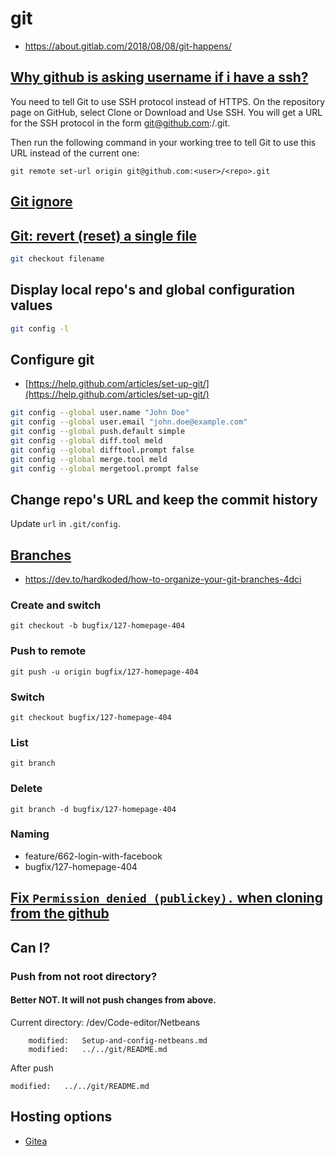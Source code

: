 # git

* https://about.gitlab.com/2018/08/08/git-happens/

## [Why github is asking username if i have a ssh?](https://stackoverflow.com/a/46337804)

You need to tell Git to use SSH protocol instead of HTTPS. On the repository page on GitHub, select Clone or Download and Use SSH. You will get a URL for the SSH protocol in the form git@github.com:<user>/<repo>.git.

Then run the following command in your working tree to tell Git to use this URL instead of the current one:

`git remote set-url origin git@github.com:<user>/<repo>.git`


## [Git ignore](Git-ignore)

## [Git: revert (reset) a single file](https://www.norbauer.com/rails-consulting/notes/git-revert-reset-a-single-file)

```bash
git checkout filename
```

## Display local repo's and global configuration values 

```bash
git config -l
```

## Configure git
* [https://help.github.com/articles/set-up-git/](https://help.github.com/articles/set-up-git/)

```bash
git config --global user.name "John Doe"
git config --global user.email "john.doe@example.com"
git config --global push.default simple
git config --global diff.tool meld
git config --global difftool.prompt false
git config --global merge.tool meld
git config --global mergetool.prompt false
```

## Change repo's URL and keep the commit history
Update `url` in `.git/config`.

## [Branches](https://github.com/Kunena/Kunena-Forum/wiki/Create-a-new-branch-with-git-and-manage-branches)
* https://dev.to/hardkoded/how-to-organize-your-git-branches-4dci

### Create and switch

```shell
git checkout -b bugfix/127-homepage-404
```

### Push to remote

```shell
git push -u origin bugfix/127-homepage-404
```

### Switch

```shell
git checkout bugfix/127-homepage-404
```

### List

```shell
git branch
```

### Delete

```shell
git branch -d bugfix/127-homepage-404
```

### Naming
* feature/662-login-with-facebook
* bugfix/127-homepage-404


## [Fix `Permission denied (publickey).` when cloning from the github](Setup-git-ssh-key.md)

## Can I?

### Push from not root directory?

#### Better NOT. It will not push changes from above.

Current directory: /dev/Code-editor/Netbeans

```shell
	modified:   Setup-and-config-netbeans.md
	modified:   ../../git/README.md
```
After push

```shell
modified:   ../../git/README.md
```

## Hosting options

* [Gitea](https://try.gitea.io/)

